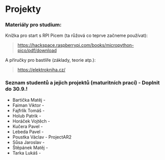 # Projekty

### Materiály pro studium:

Knížka pro start s RPI Picem (ta růžová co teprve začneme používat):
> https://hackspace.raspberrypi.com/books/micropython-pico/pdf/download

A příručky pro bastlíře (základy, teorie atp.):
> https://elektrokniha.cz/

### Seznam studentů a jejich projektů (maturitních prací) - Doplnit do 30.9.!
 - Bartička Matěj - 
 - Faiman Viktor - 
 - Fajfrlík Tomáš - 
 - Holub Patrik - 
 - Horáček Vojtěch - 
 - Kučera Pavel - 
 - Lebeda Pavel - 
 - Poustka Václav - ProjectAR2
 - Sůsa Jaroslav - 
 - Štěpánek Matěj - 
 - Tarka Lukáš - 
